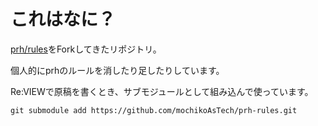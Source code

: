 # これはなに？

[prh/rules](https://github.com/prh/rules)をForkしてきたリポジトリ。

個人的にprhのルールを消したり足したりしています。

Re:VIEWで原稿を書くとき、サブモジュールとして組み込んで使っています。

```
git submodule add https://github.com/mochikoAsTech/prh-rules.git
```
